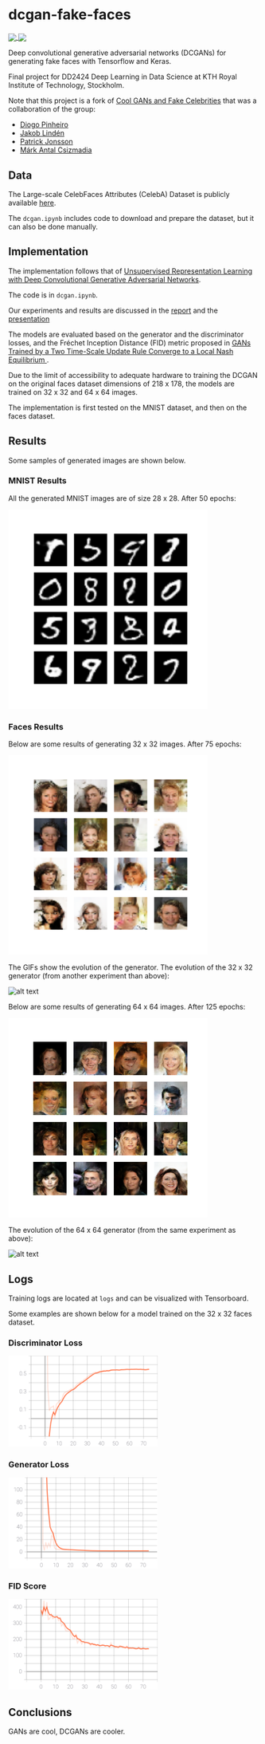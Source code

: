 # dcgan-fake-faces

<a href="https://github.com/mark-antal-csizmadia/dcgan-fake-faces/blob/main/dcgan.ipynb">
  <img align="center" src="https://colab.research.google.com/assets/colab-badge.svg"/>
</a>

<a href="https://nbviewer.jupyter.org/github/mark-antal-csizmadia/dcgan-fake-faces/blob/main/dcgan.ipynb">
  <img align="center" src="https://img.shields.io/badge/Jupyter-Open%20In%20nbviewer-informational?style=flat&logo=Jupyter&logoColor=F37626&color=blue" />
</a>

Deep convolutional generative adversarial networks (DCGANs) for generating fake faces with Tensorflow and Keras.

Final project for DD2424 Deep Learning in Data Science at KTH Royal Institute of Technology, Stockholm.

Note that this project is a fork of [Cool GANs and Fake Celebrities](https://github.com/DiogorPinheiro/Cool_GANs_Fake_Celebrities) that was a collaboration of the group:
- [Diogo Pinheiro](https://github.com/DiogorPinheiro)
- [Jakob Lindén](https://github.com/jakobGTO)
- [Patrick Jonsson](https://github.com/hiver-py)
- [Márk Antal Csizmadia](https://github.com/mark-antal-csizmadia)

## Data

The Large-scale CelebFaces Attributes (CelebA) Dataset is publicly available [here](http://mmlab.ie.cuhk.edu.hk/projects/CelebA.html).

The ```dcgan.ipynb``` includes code to download and prepare the dataset, but it can also be done manually.

## Implementation

The implementation follows that of [Unsupervised Representation Learning with Deep Convolutional Generative Adversarial Networks](https://arxiv.org/abs/1511.06434).

The code is in ```dcgan.ipynb```.

Our experiments and results are discussed in the [report](assets/report_and_presentation/report.pdf) and the [presentation](assets/report_and_presentation/Presentation.pdf)

The models are evaluated based on the generator and the discriminator losses, and the Fréchet Inception Distance (FID) metric proposed in [GANs Trained by a Two Time-Scale Update Rule Converge to a Local Nash Equilibrium
](https://arxiv.org/abs/1706.08500).

Due to the limit of accessibility to adequate hardware to training the DCGAN on the original faces dataset dimensions of 218 x 178, the models are trained on 32 x 32 and 64 x 64 images.

The implementation is first tested on the MNIST dataset, and then on the faces dataset.

## Results

Some samples of generated images are shown below.

### MNIST Results

All the generated MNIST images are of size 28 x 28. After 50 epochs:

<img src="assets/20210522-171512-mnist/epoch_0050.png" alt="drawing" width="400"/>


### Faces Results

Below are some results of generating 32 x 32 images. After 75 epochs:

<img src="assets/20210520-112504-faces/epoch_0075.png" alt="drawing" width="400"/>

The GIFs show the evolution of the generator. The evolution of the 32 x 32 generator (from another experiment than above):

![alt text](assets/gifs/32.gif)

Below are some results of generating 64 x 64 images. After 125 epochs:

![alt text](assets/bests/epoch_0125.png)

The evolution of the 64 x 64 generator (from the same experiment as above):

![alt text](assets/gifs/64.gif)


## Logs

Training logs are located at ```logs``` and can be visualized with Tensorboard.

Some examples are shown below for a model trained on the 32 x 32 faces dataset.

### Discriminator Loss

<img src="log_viz/disc_loss_metric.svg" alt="drawing" width="300"/>

### Generator Loss

<img src="log_viz/gen_loss_metric.svg" alt="drawing" width="300"/>

### FID Score

<img src="log_viz/fid_score_metric.svg" alt="drawing" width="300"/>


## Conclusions

GANs are cool, DCGANs are cooler.
